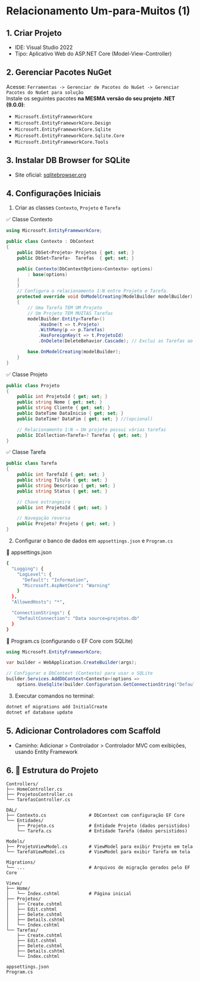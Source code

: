 # Relacionamento Um-para-Muitos (1)

## 1. Criar Projeto
- IDE: Visual Studio 2022
- Tipo: Aplicativo Web do ASP.NET Core (Model-View-Controller)

## 2. Gerenciar Pacotes NuGet

Acesse: `Ferramentas -> Gerenciar de Pacotes do NuGet -> Gerenciar Pacotes do NuGet para solução`  
Instale os seguintes pacotes **na MESMA versão do seu projeto .NET (9.0.0)**:

- `Microsoft.EntityFrameworkCore`
- `Microsoft.EntityFrameworkCore.Design`
- `Microsoft.EntityFrameworkCore.Sqlite`
- `Microsoft.EntityFrameworkCore.Sqlite.Core`
- `Microsoft.EntityFrameworkCore.Tools`

## 3. Instalar DB Browser for SQLite

- Site oficial: [sqlitebrowser.org](https://sqlitebrowser.org)

## 4. Configurações Iniciais

1. Criar as classes `Contexto`, `Projeto` e `Tarefa`
   
✅ Classe Contexto
```cs
using Microsoft.EntityFrameworkCore;

public class Contexto : DbContext
{
    public DbSet<Projeto> Projetos { get; set; }
    public DbSet<Tarefa>  Tarefas  { get; set; }

    public Contexto(DbContextOptions<Contexto> options)
        : base(options)
    {
    }
    // Configura o relacionamento 1:N entre Projeto e Tarefa.
    protected override void OnModelCreating(ModelBuilder modelBuilder)
    {
        // Uma Tarefa TEM UM Projeto
        // Um Projeto TEM MUITAS Tarefas
        modelBuilder.Entity<Tarefa>()
            .HasOne(t => t.Projeto)
            .WithMany(p => p.Tarefas)
            .HasForeignKey(t => t.ProjetoId)
            .OnDelete(DeleteBehavior.Cascade); // Exclui as Tarefas ao excluir o Projeto

        base.OnModelCreating(modelBuilder);
    }
}
```

✅ Classe Projeto
```cs
public class Projeto
{
    public int ProjetoId { get; set; }
    public string Nome { get; set; }
    public string Cliente { get; set; }
    public DateTime DataInicio { get; set; }
    public DateTime? DataFim { get; set; } //(opcional)

    // Relacionamento 1:N → Um projeto possui várias tarefas
    public ICollection<Tarefa>? Tarefas { get; set; }
}
```

✅ Classe Tarefa
```cs
public class Tarefa
{
    public int TarefaId { get; set; }
    public string Titulo { get; set; }
    public string Descricao { get; set; }
    public string Status { get; set; }

    // Chave estrangeira
    public int ProjetoId { get; set; }

    // Navegação reversa
    public Projeto? Projeto { get; set; }
}
```

2. Configurar o banco de dados em `appsettings.json` e `Program.cs`
   
📄 appsettings.json
```bash
{
  "Logging": {
    "LogLevel": {
      "Default": "Information",
      "Microsoft.AspNetCore": "Warning"
    }
  },
  "AllowedHosts": "*",

  "ConnectionStrings": {
    "DefaultConnection": "Data source=projetos.db"
  }
}
```

📄 Program.cs (configurando o EF Core com SQLite)
```cs
using Microsoft.EntityFrameworkCore;

var builder = WebApplication.CreateBuilder(args);

// Configurar o DbContext (Contexto) para usar o SQLite
builder.Services.AddDbContext<Contexto>(options =>
    options.UseSqlite(builder.Configuration.GetConnectionString("DefaultConnection")));
```
    
3. Executar comandos no terminal:

```bash
dotnet ef migrations add InitialCreate
dotnet ef database update
```

## 5. Adicionar Controladores com Scaffold

- Caminho: Adicionar > Controlador > Controlador MVC com exibições, usando Entity Framework

## 6. 📁 Estrutura do Projeto


```text
Controllers/
├── HomeController.cs
├── ProjetosController.cs
└── TarefasController.cs

DAL/
├── Contexto.cs                # DbContext com configuração EF Core
└── Entidades/
    ├── Projeto.cs             # Entidade Projeto (dados persistidos)
    └── Tarefa.cs              # Entidade Tarefa (dados persistidos)

Models/
├── ProjetoViewModel.cs        # ViewModel para exibir Projeto em tela 
└── TarefaViewModel.cs         # ViewModel para exibir Tarefa em tela 

Migrations/
└── ...                        # Arquivos de migração gerados pelo EF Core

Views/
├── Home/
│   └── Index.cshtml           # Página inicial
├── Projetos/
│   ├── Create.cshtml
│   ├── Edit.cshtml
│   ├── Delete.cshtml
│   ├── Details.cshtml
│   └── Index.cshtml
└── Tarefas/
    ├── Create.cshtml
    ├── Edit.cshtml
    ├── Delete.cshtml
    ├── Details.cshtml
    └── Index.cshtml

appsettings.json
Program.cs
